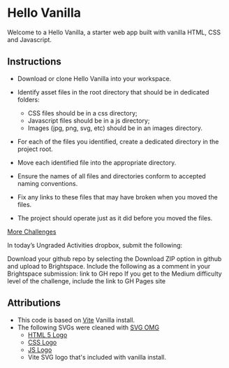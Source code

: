 # Hello Vanilla

Welcome to a Hello Vanilla, a starter web app built with vanilla HTML, CSS and Javascript.

## Instructions

- Download or clone Hello Vanilla into your workspace.

- Identify asset files in the root directory that should be in dedicated folders:
  - CSS files should be in a css directory;
  - Javascript files should be in a js directory;
  - Images (jpg, png, svg, etc) should be in an images directory.

- For each of the files you identified, create a dedicated directory in the project root.
- Move each identified file into the appropriate directory.
- Ensure the names of all files and directories conform to accepted naming conventions.
- Fix any links to these files that may have broken when you moved the files. 

- The project should operate just as it did before you moved the files.

[More Challenges](https://gist.github.com/acidtone/bb688eb6e16c861422b865bf0e9abf4a)

In today’s Ungraded Activities dropbox, submit the following:

Download your github repo by selecting the Download ZIP option in github and upload to Brightspace.
Include the following as a comment in your Brightspace submission:
link to GH repo
If you get to the Medium difficulty level of the challenge, include the link to GH Pages site


## Attributions

- This code is based on [Vite](https://vitejs.dev/) Vanilla install.
- The following SVGs were cleaned with [SVG OMG](https://jakearchibald.github.io/svgomg/)
  - [HTML 5 Logo](https://www.w3.org/html/logo/)
  - [CSS Logo](https://commons.wikimedia.org/wiki/File:CSS3_logo_and_wordmark.svg)
  - [JS Logo](https://commons.wikimedia.org/wiki/File:Unofficial_JavaScript_logo_2.svg)
  - Vite SVG logo that's included with vanilla install.